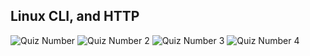 ## Linux CLI, and HTTP
![Quiz Number](https://user-images.githubusercontent.com/110356648/188271902-cfa7f9a9-1b09-43a7-8bfa-2607b1b7b137.png)
![Quiz Number 2](https://user-images.githubusercontent.com/110356648/188271904-56707b86-4699-4e37-8158-2aee4edda229.png)
![Quiz Number 3](https://user-images.githubusercontent.com/110356648/188271906-c3ea9b46-9c77-4e09-ae0e-0c87f495f71c.png)
![Quiz Number 4](https://user-images.githubusercontent.com/110356648/188271908-27d9fcd5-a23d-4cec-bb9d-0df1cc6bdd14.png)
